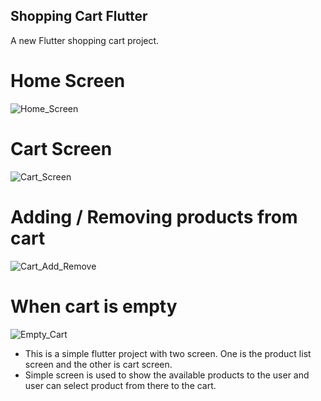 ## Shopping Cart Flutter

A new Flutter shopping cart project.

# Home Screen
![Home_Screen](assets/images/home_screen.png)

# Cart Screen
![Cart_Screen](assets/images/cart_screen.png)

# Adding / Removing products from cart
![Cart_Add_Remove](assets/images/cart_add_remove.png)

# When cart is empty
![Empty_Cart](assets/images/empty_cart.png)


- This is a simple flutter project with two screen. One is the product list screen and the other is cart screen.
- Simple screen is used to show the available products to the user and user can select product from there to the cart.

